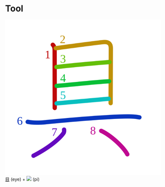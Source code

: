 # Tool
![5177](Kanji/kanji-colorize/5177.svg)
[目](Kanji/kanji-dict/目.md) (eye) + ![](http://www.kanjidamage.com/assets/radsmall/pi-f6ac26cbd90eb87badd836999b47cd54ca21a1745c6789b9ecfe44f957f7cf17.jpg) (pi)